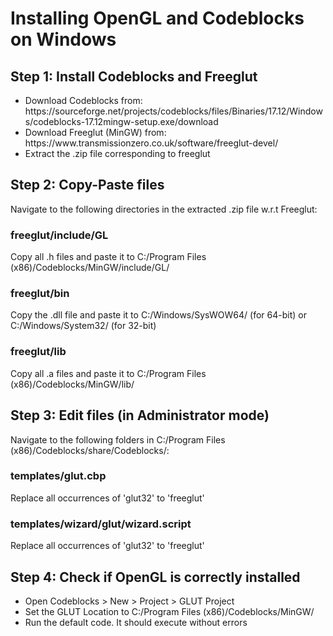 # Installing OpenGL and Codeblocks on Windows

## Step 1: Install Codeblocks and Freeglut
<ul>
  <li> Download Codeblocks from: https://sourceforge.net/projects/codeblocks/files/Binaries/17.12/Windows/codeblocks-17.12mingw-setup.exe/download</li>
  <li>Download Freeglut (MinGW) from: https://www.transmissionzero.co.uk/software/freeglut-devel/</li>
  <li>Extract the .zip file corresponding to freeglut</li>
</ul>

## Step 2: Copy-Paste files
Navigate to the following directories in the extracted .zip file w.r.t Freeglut:

### freeglut/include/GL
Copy all .h files and paste it to C:/Program Files (x86)/Codeblocks/MinGW/include/GL/

### freeglut/bin
Copy the .dll file and paste it to C:/Windows/SysWOW64/ (for 64-bit) or C:/Windows/System32/ (for 32-bit)

### freeglut/lib
Copy all .a files and paste it to C:/Program Files (x86)/Codeblocks/MinGW/lib/

## Step 3: Edit files (in Administrator mode)
Navigate to the following folders in C:/Program Files (x86)/Codeblocks/share/Codeblocks/:

### templates/glut.cbp
Replace all occurrences of 'glut32' to 'freeglut'

### templates/wizard/glut/wizard.script
Replace all occurrences of 'glut32' to 'freeglut'

## Step 4: Check if OpenGL is correctly installed
<ul>
  <li>Open Codeblocks > New > Project > GLUT Project</li>
  <li>Set the GLUT Location to C:/Program Files (x86)/Codeblocks/MinGW/</li>
  <li>Run the default code. It should execute without errors</li>
</ul>
